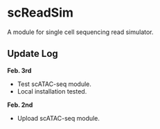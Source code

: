 # scReadSim

A module for single cell sequencing read simulator.

## Update Log
**Feb. 3rd**
- Test scATAC-seq module.
- Local installation tested.

**Feb. 2nd**
- Upload scATAC-seq module.

